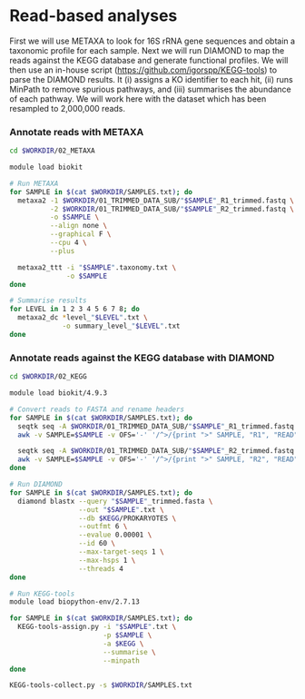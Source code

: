 # Read-based analyses

First we will use METAXA to look for 16S rRNA gene sequences and obtain a taxonomic profile for each sample. Next we will run DIAMOND to map the reads against the KEGG database and generate functional profiles. We will then use an in-house script (https://github.com/igorspp/KEGG-tools) to parse the DIAMOND results. It (i) assigns a KO identifier to each hit, (ii) runs MinPath to remove spurious pathways, and (iii) summarises the abundance of each pathway. We will work here with the dataset which has been resampled to 2,000,000 reads.

### Annotate reads with METAXA

```bash
cd $WORKDIR/02_METAXA

module load biokit

# Run METAXA
for SAMPLE in $(cat $WORKDIR/SAMPLES.txt); do
  metaxa2 -1 $WORKDIR/01_TRIMMED_DATA_SUB/"$SAMPLE"_R1_trimmed.fastq \
          -2 $WORKDIR/01_TRIMMED_DATA_SUB/"$SAMPLE"_R2_trimmed.fastq \
          -o $SAMPLE \
          --align none \
          --graphical F \
          --cpu 4 \
          --plus

  metaxa2_ttt -i "$SAMPLE".taxonomy.txt \
              -o $SAMPLE
done

# Summarise results
for LEVEL in 1 2 3 4 5 6 7 8; do
  metaxa2_dc *level_"$LEVEL".txt \
             -o summary_level_"$LEVEL".txt
done
```

### Annotate reads against the KEGG database with DIAMOND

```bash
cd $WORKDIR/02_KEGG

module load biokit/4.9.3

# Convert reads to FASTA and rename headers
for SAMPLE in $(cat $WORKDIR/SAMPLES.txt); do
  seqtk seq -A $WORKDIR/01_TRIMMED_DATA_SUB/"$SAMPLE"_R1_trimmed.fastq |
  awk -v SAMPLE=$SAMPLE -v OFS='-' '/^>/{print ">" SAMPLE, "R1", "READ", ++i; next}{print}' >> "$SAMPLE"_trimmed.fasta

  seqtk seq -A $WORKDIR/01_TRIMMED_DATA_SUB/"$SAMPLE"_R2_trimmed.fastq |
  awk -v SAMPLE=$SAMPLE -v OFS='-' '/^>/{print ">" SAMPLE, "R2", "READ", ++i; next}{print}' >> "$SAMPLE"_trimmed.fasta
done

# Run DIAMOND
for SAMPLE in $(cat $WORKDIR/SAMPLES.txt); do
  diamond blastx --query "$SAMPLE"_trimmed.fasta \
                 --out "$SAMPLE".txt \
                 --db $KEGG/PROKARYOTES \
                 --outfmt 6 \
                 --evalue 0.00001 \
                 --id 60 \
                 --max-target-seqs 1 \
                 --max-hsps 1 \
                 --threads 4
done

# Run KEGG-tools
module load biopython-env/2.7.13

for SAMPLE in $(cat $WORKDIR/SAMPLES.txt); do
  KEGG-tools-assign.py -i "$SAMPLE".txt \
                       -p $SAMPLE \
                       -a $KEGG \
                       --summarise \
                       --minpath
done

KEGG-tools-collect.py -s $WORKDIR/SAMPLES.txt
```
